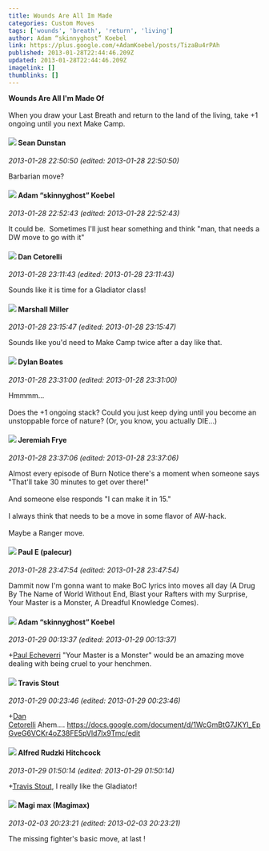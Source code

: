 ```yaml
---
title: Wounds Are All Im Made
categories: Custom Moves
tags: ['wounds', 'breath', 'return', 'living']
author: Adam “skinnyghost” Koebel
link: https://plus.google.com/+AdamKoebel/posts/TizaBu4rPAh
published: 2013-01-28T22:44:46.209Z
updated: 2013-01-28T22:44:46.209Z
imagelink: []
thumblinks: []
---
```


<b>Wounds Are All I&#39;m Made Of</b> <br /><br />When you draw your Last Breath and return to the land of the living, take +1 ongoing until you next Make Camp.
<div id='comment z12linviusyqizsoz04ccf4j0tinztew2e4'>
  <h4><img src='{{site.baseurl}}//images/avatars/109563461718222144273_photo.jpg'> Sean Dunstan</h4>
      <p><cite>2013-01-28 22:50:50 (edited: 2013-01-28 22:50:50)</cite></p>
        <p>Barbarian move?</p>
</div>
        

<div id='comment z12linviusyqizsoz04ccf4j0tinztew2e4'>
  <h4><img src='{{site.baseurl}}//images/avatars/112484087750169360510_photo.jpg'> Adam “skinnyghost” Koebel</h4>
      <p><cite>2013-01-28 22:52:43 (edited: 2013-01-28 22:52:43)</cite></p>
        <p>It could be.  Sometimes I&#39;ll just hear something and think &quot;man, that needs a DW move to go with it&quot;</p>
</div>
        

<div id='comment z12linviusyqizsoz04ccf4j0tinztew2e4'>
  <h4><img src='{{site.baseurl}}//images/avatars/117162922270402397655_photo.jpg'> Dan Cetorelli</h4>
      <p><cite>2013-01-28 23:11:43 (edited: 2013-01-28 23:11:43)</cite></p>
        <p>Sounds like it is time for a Gladiator class!</p>
</div>
        

<div id='comment z12linviusyqizsoz04ccf4j0tinztew2e4'>
  <h4><img src='{{site.baseurl}}//images/avatars/113927217394445366066_photo.jpg'> Marshall Miller</h4>
      <p><cite>2013-01-28 23:15:47 (edited: 2013-01-28 23:15:47)</cite></p>
        <p>Sounds like you&#39;d need to Make Camp twice after a day like that.</p>
</div>
        

<div id='comment z12linviusyqizsoz04ccf4j0tinztew2e4'>
  <h4><img src='{{site.baseurl}}//images/avatars/104977908596381674248_photo.jpg'> Dylan Boates</h4>
      <p><cite>2013-01-28 23:31:00 (edited: 2013-01-28 23:31:00)</cite></p>
        <p>Hmmmm...<br /><br />Does the +1 ongoing stack? Could you just keep dying until you become an unstoppable force of nature? (Or, you know, you actually DIE...)</p>
</div>
        

<div id='comment z12linviusyqizsoz04ccf4j0tinztew2e4'>
  <h4><img src='{{site.baseurl}}//images/avatars/110082683807282880411_photo.jpg'> Jeremiah Frye</h4>
      <p><cite>2013-01-28 23:37:06 (edited: 2013-01-28 23:37:06)</cite></p>
        <p>Almost every episode of Burn Notice there&#39;s a moment when someone says &quot;That&#39;ll take 30 minutes to get over there!&quot;<br /><br />And someone else responds &quot;I can make it in 15.&quot;<br /><br />I always think that needs to be a move in some flavor of AW-hack.<br /><br />Maybe a Ranger move.</p>
</div>
        

<div id='comment z12linviusyqizsoz04ccf4j0tinztew2e4'>
  <h4><img src='{{site.baseurl}}//images/avatars/117688279917632289518_photo.jpg'> Paul E (palecur)</h4>
      <p><cite>2013-01-28 23:47:54 (edited: 2013-01-28 23:47:54)</cite></p>
        <p>Dammit now I&#39;m gonna want to make BoC lyrics into moves all day (A Drug By The Name of World Without End, Blast your Rafters with my Surprise, Your Master is a Monster, A Dreadful Knowledge Comes).</p>
</div>
        

<div id='comment z12linviusyqizsoz04ccf4j0tinztew2e4'>
  <h4><img src='{{site.baseurl}}//images/avatars/112484087750169360510_photo.jpg'> Adam “skinnyghost” Koebel</h4>
      <p><cite>2013-01-29 00:13:37 (edited: 2013-01-29 00:13:37)</cite></p>
        <p><span class="proflinkWrapper"><span class="proflinkPrefix">+</span><a class="proflink" href="https://plus.google.com/117688279917632289518" oid="117688279917632289518">Paul Echeverri</a></span> &quot;Your Master is a Monster&quot; would be an amazing move dealing with being cruel to your henchmen.</p>
</div>
        

<div id='comment z12linviusyqizsoz04ccf4j0tinztew2e4'>
  <h4><img src='{{site.baseurl}}//images/avatars/113531853537076758150_photo.jpg'> Travis Stout</h4>
      <p><cite>2013-01-29 00:23:46 (edited: 2013-01-29 00:23:46)</cite></p>
        <p><span class="proflinkWrapper"><span class="proflinkPrefix">+</span><a class="proflink" href="https://plus.google.com/117162922270402397655" oid="117162922270402397655">Dan Cetorelli</a></span> Ahem.... <a href="https://docs.google.com/document/d/1WcGmBtG7JKYl_EpGveG6VCKr4oZ38FE5pVld7lx9Tmc/edit" class="ot-anchor">https://docs.google.com/document/d/1WcGmBtG7JKYl_EpGveG6VCKr4oZ38FE5pVld7lx9Tmc/edit</a></p>
</div>
        

<div id='comment z12linviusyqizsoz04ccf4j0tinztew2e4'>
  <h4><img src='{{site.baseurl}}//images/avatars/100812462809734403456_photo.jpg'> Alfred Rudzki Hitchcock</h4>
      <p><cite>2013-01-29 01:50:14 (edited: 2013-01-29 01:50:14)</cite></p>
        <p><span class="proflinkWrapper"><span class="proflinkPrefix">+</span><a class="proflink" href="https://plus.google.com/113531853537076758150" oid="113531853537076758150">Travis Stout</a></span>, I really like the Gladiator! </p>
</div>
        

<div id='comment z12linviusyqizsoz04ccf4j0tinztew2e4'>
  <h4><img src='{{site.baseurl}}//images/avatars/101186759054914157594_photo.jpg'> Magi max (Magimax)</h4>
      <p><cite>2013-02-03 20:23:21 (edited: 2013-02-03 20:23:21)</cite></p>
        <p>The missing fighter&#39;s basic move, at last !</p>
</div>
        